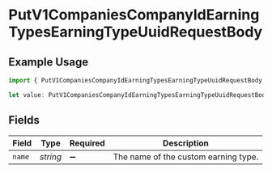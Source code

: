 # PutV1CompaniesCompanyIdEarningTypesEarningTypeUuidRequestBody

## Example Usage

```typescript
import { PutV1CompaniesCompanyIdEarningTypesEarningTypeUuidRequestBody } from "openapi/models/operations";

let value: PutV1CompaniesCompanyIdEarningTypesEarningTypeUuidRequestBody = {};
```

## Fields

| Field                                | Type                                 | Required                             | Description                          |
| ------------------------------------ | ------------------------------------ | ------------------------------------ | ------------------------------------ |
| `name`                               | *string*                             | :heavy_minus_sign:                   | The name of the custom earning type. |